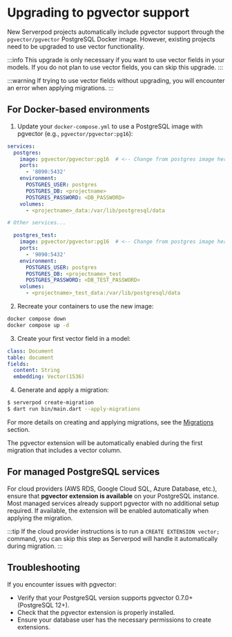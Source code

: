 # Upgrading to pgvector support

New Serverpod projects automatically include pgvector support through the `pgvector/pgvector` PostgreSQL Docker image. However, existing projects need to be upgraded to use vector functionality.

:::info
This upgrade is only necessary if you want to use vector fields in your models. If you do not plan to use vector fields, you can skip this upgrade.
:::

:::warning
If trying to use vector fields without upgrading, you will encounter an error when applying migrations.
:::

## For Docker-based environments

1. Update your `docker-compose.yml` to use a PostgreSQL image with pgvector (e.g., `pgvector/pgvector:pg16`):

```yaml
services:
  postgres:
    image: pgvector/pgvector:pg16  # <-- Change from postgres image here
    ports:
      - '8090:5432'
    environment:
      POSTGRES_USER: postgres
      POSTGRES_DB: <projectname>
      POSTGRES_PASSWORD: <DB_PASSWORD>
    volumes:
      - <projectname>_data:/var/lib/postgresql/data

# Other services...

  postgres_test:
    image: pgvector/pgvector:pg16  # <-- Change from postgres image here
    ports:
      - '9090:5432'
    environment:
      POSTGRES_USER: postgres
      POSTGRES_DB: <projectname>_test
      POSTGRES_PASSWORD: <DB_TEST_PASSWORD>
    volumes:
      - <projectname>_test_data:/var/lib/postgresql/data
```

<!-- markdownlint-disable-next-line MD029-->
2. Recreate your containers to use the new image:

```bash
docker compose down
docker compose up -d
```

<!-- markdownlint-disable-next-line MD029-->
3. Create your first vector field in a model:

```yaml
class: Document
table: document
fields:
  content: String
  embedding: Vector(1536)
```

<!-- markdownlint-disable-next-line MD029-->
4. Generate and apply a migration:

```bash
$ serverpod create-migration
$ dart run bin/main.dart --apply-migrations
```

For more details on creating and applying migrations, see the [Migrations](../concepts/database/migrations) section.

The pgvector extension will be automatically enabled during the first migration that includes a vector column.

## For managed PostgreSQL services

For cloud providers (AWS RDS, Google Cloud SQL, Azure Database, etc.), ensure that **pgvector extension is available** on your PostgreSQL instance. Most managed services already support pgvector with no additional setup required. If available, the extension will be enabled automatically when applying the migration.

:::tip
If the cloud provider instructions is to run a `CREATE EXTENSION vector;` command, you can skip this step as Serverpod will handle it automatically during migration.
:::

## Troubleshooting

If you encounter issues with pgvector:

- Verify that your PostgreSQL version supports pgvector 0.7.0+ (PostgreSQL 12+).
- Check that the pgvector extension is properly installed.
- Ensure your database user has the necessary permissions to create extensions.
